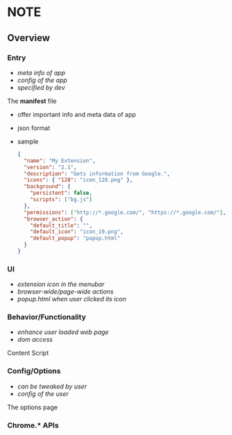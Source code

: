 # NOTE

## Overview

### Entry

- *meta info of app*
- *config of the app*
- *specified by dev*

The **manifest** file

- offer important info and meta data of app
- json format
- sample

  ```json
  {
    "name": "My Extension",
    "version": "2.1",
    "description": "Gets information from Google.",
    "icons": { "128": "icon_128.png" },
    "background": {
      "persistent": false,
      "scripts": ["bg.js"]
    },
    "permissions": ["http://*.google.com/", "https://*.google.com/"],
    "browser_action": {
      "default_title": "",
      "default_icon": "icon_19.png",
      "default_popup": "popup.html"
    }
  }
  ```

### UI

- *extension icon in the menubar*
- *browser-wide/page-wide actions*
- *popup.html when user clicked its icon*

### Behavior/Functionality

- *enhance user loaded web page*
- *dom access*

Content Script

### Config/Options

- *can be tweaked by user*
- *config of the user*

The options page

### Chrome.* APIs
